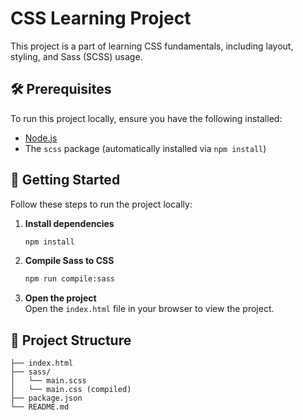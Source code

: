 # CSS Learning Project

This project is a part of learning CSS fundamentals, including layout, styling, and Sass (SCSS) usage.

## 🛠️ Prerequisites

To run this project locally, ensure you have the following installed:

- [Node.js](https://nodejs.org/)
- The `scss` package (automatically installed via `npm install`)

## 🚀 Getting Started

Follow these steps to run the project locally:

1. **Install dependencies**

   ```bash
   npm install
   ```

2. **Compile Sass to CSS**

   ```bash
   npm run compile:sass
   ```

3. **Open the project**  
   Open the `index.html` file in your browser to view the project.

## 📁 Project Structure

```
├── index.html
├── sass/
│   └── main.scss
│   └── main.css (compiled)
├── package.json
└── README.md
```
